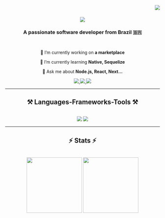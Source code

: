 <img align="right" src="https://visitor-badge.laobi.icu/badge?page_id=gstvcampos" />

<h1 align="center">
    <img src="https://readme-typing-svg.herokuapp.com/?font=Righteous&size=35&center=true&vCenter=true&width=500&height=70&duration=4000&lines=Hi+There!+👋;+I'm+Gustavo+Campos!;" />
</h1>

<h3 align="center">A passionate software developer from Brazil 🇧🇷</h3>

<br/>

<div align="center">
 
 🔭 I’m currently working on **a marketplace**
 
 🌱 I’m currently learning **Native, Sequelize**

💬 Ask me about **Node.js, React, Next...**

 </div>
 
<div align="center"> 
  <a href="mailto:gustavo.bmc76@gmail.com">
    <img src="https://img.shields.io/badge/Gmail-333333?style=for-the-badge&logo=gmail&logoColor=red" />
  </a>
  <a href="https://linkedin.com/in/gstvcampos" target="_blank">
    <img src="https://img.shields.io/badge/LinkedIn-0077B5?style=for-the-badge&logo=linkedin&logoColor=white" target="_blank" />
  </a>
  <a href="https://gstvcampos.online/" target="_blank">
     <img src="https://img.shields.io/badge/Portfolio-FF5722?style=for-the-badge&logo=todoist&logoColor=white" target="_blank" /> <!-- sqlite, safari, google-chrome are other good icon options -->
  </a>
</div>

 <hr/>
 
<h2 align="center">⚒️ Languages-Frameworks-Tools ⚒️</h2>
<br/>
<div align="center">
    <img src="https://skillicons.dev/icons?i=react,nextjs,html,css,vscode,github,figma,tailwind,git" />
    <img src="https://skillicons.dev/icons?i=nodejs,py,javascript,typescript,express,nestjs,prisma,firebase,mongodb,mysql,postgres" /><br>
</div>

<hr/>

<h2 align="center">⚡ Stats ⚡</h2>
<br>
<div align="center">
  <img height=180 src="https://github-readme-stats.vercel.app/api?username=gstvcampos&show_icons=true&theme=radical" />
  <img height=180 src="https://github-readme-stats.vercel.app/api/top-langs/?username=gstvcampos&layout=compact&theme=radical" />
</div>
<br/>
